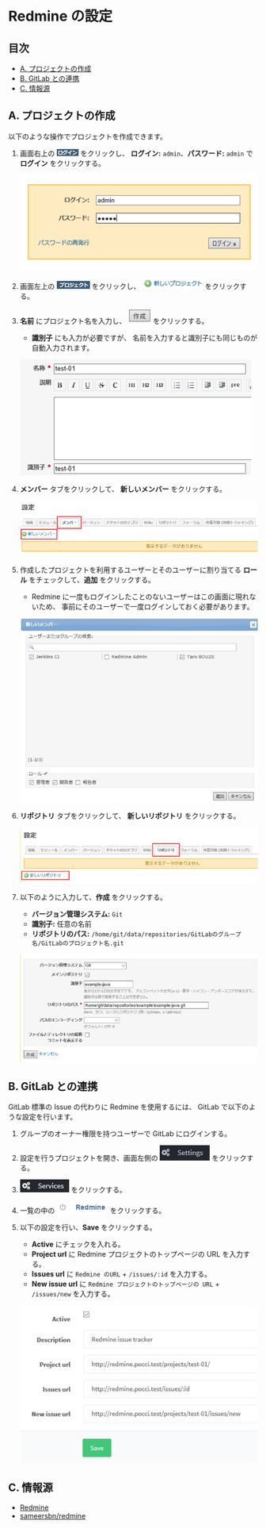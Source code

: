 Redmine の設定
==============

目次
----
*   [A. プロジェクトの作成](#a-)
*   [B. GitLab との連携](#b-)
*   [C. 情報源](#c-)



A. プロジェクトの作成
---------------------
以下のような操作でプロジェクトを作成できます。

1.  画面右上の ![ログイン](images/redmine-login.ja.png) をクリックし、
    **ログイン:** `admin`、**パスワード:** `admin`
    で **ログイン** をクリックする。

    ![ログイン画面](images/redmine-login-form.ja.png)

2.  画面左上の ![プロジェクト](images/redmine-project-button.ja.png)
    をクリックし、![新しいプロジェクト](images/redmine-new-project-button.ja.png)
    をクリックする。

3.  **名前** にプロジェクト名を入力し、
    ![作成](images/redmine-new-project-create-button.ja.png) をクリックする。
    *   **識別子** にも入力が必要ですが、
        名前を入力すると識別子にも同じものが自動入力されます。

    ![新規プロジェクト作成画面](images/redmine-new-project-form.ja.png)

4.  **メンバー** タブをクリックして、
    **新しいメンバー** をクリックする。

    ![新しいメンバーボタン](images/redmine-new-member-button.ja.png)

5.  作成したプロジェクトを利用するユーザーとそのユーザーに割り当てる
    **ロール** をチェックして、**追加** をクリックする。
    *   Redmine に一度もログインしたことのないユーザーはこの画面に現れないため、
        事前にそのユーザーで一度ログインしておく必要があります。

    ![新しいメンバー画面](images/redmine-new-member-form.ja.png)

6.  **リポジトリ** タブをクリックして、
    **新しいリポジトリ** をクリックする。

    ![新しいリポジトリボタン](images/redmine-new-repository-button.ja.png)

7.  以下のように入力して、**作成** をクリックする。
    *   **バージョン管理システム:** `Git`
    *   **識別子:** 任意の名前
    *   **リポジトリのパス:** `/home/git/data/repositories/GitLabのグループ名/GitLabのプロジェクト名.git`

    ![新しいリポジトリ画面](images/redmine-new-repository-form.ja.png)



B. GitLab との連携
------------------
GitLab 標準の Issue の代わりに Redmine を使用するには、
GitLab で以下のような設定を行います。

1.  グループのオーナー権限を持つユーザーで GitLab にログインする。
2.  設定を行うプロジェクトを開き、画面左側の 
    ![Settings](images/gitlab-settings-button.png) をクリックする。
3.  ![Services](images/gitlab-services-button.png) をクリックする。
4.  一覧の中の ![Redmine](images/gitlab-services-redmine-button.png) をクリックする。
5.  以下の設定を行い、**Save** をクリックする。
    *   **Active** にチェックを入れる。
    *   **Project url** に Redmine プロジェクトのトップページの URL を入力する。
    *   **Issues url** に `Redmine のURL` + `/issues/:id` を入力する。
    *   **New issue url** に `Redmine プロジェクトのトップページの URL` + `/issues/new` を入力する。

    ![Redmineサービス登録](images/gitlab-services-redmine-form.png)


C. 情報源
---------
*   [Redmine](http://www.redmine.org/)
*   [sameersbn/redmine](https://github.com/sameersbn/docker-redmine/)
